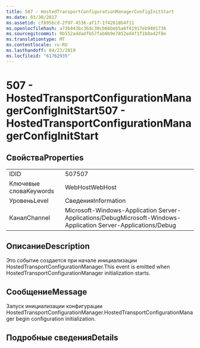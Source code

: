 ```yaml
---
title: 507 - HostedTransportConfigurationManagerConfigInitStart
ms.date: 03/30/2017
ms.assetid: cf8956cd-2f97-4536-af17-1f42618b4f11
ms.openlocfilehash: a73b443bc36dc30cb66beb5a6f41917eb9401736
ms.sourcegitcommit: 9b552addadfb57fab0b9e7852ed4f1f1b8a42f8e
ms.translationtype: MT
ms.contentlocale: ru-RU
ms.lasthandoff: 04/23/2019
ms.locfileid: "61762935"
---
```

# <a name="507---hostedtransportconfigurationmanagerconfiginitstart"></a><span data-ttu-id="51a4a-102">507 - HostedTransportConfigurationManagerConfigInitStart</span><span class="sxs-lookup"><span data-stu-id="51a4a-102">507 - HostedTransportConfigurationManagerConfigInitStart</span></span>
## <a name="properties"></a><span data-ttu-id="51a4a-103">Свойства</span><span class="sxs-lookup"><span data-stu-id="51a4a-103">Properties</span></span>  
  
|||  
|-|-|  
|<span data-ttu-id="51a4a-104">ID</span><span class="sxs-lookup"><span data-stu-id="51a4a-104">ID</span></span>|<span data-ttu-id="51a4a-105">507</span><span class="sxs-lookup"><span data-stu-id="51a4a-105">507</span></span>|  
|<span data-ttu-id="51a4a-106">Ключевые слова</span><span class="sxs-lookup"><span data-stu-id="51a4a-106">Keywords</span></span>|<span data-ttu-id="51a4a-107">WebHost</span><span class="sxs-lookup"><span data-stu-id="51a4a-107">WebHost</span></span>|  
|<span data-ttu-id="51a4a-108">Уровень</span><span class="sxs-lookup"><span data-stu-id="51a4a-108">Level</span></span>|<span data-ttu-id="51a4a-109">Сведения</span><span class="sxs-lookup"><span data-stu-id="51a4a-109">Information</span></span>|  
|<span data-ttu-id="51a4a-110">Канал</span><span class="sxs-lookup"><span data-stu-id="51a4a-110">Channel</span></span>|<span data-ttu-id="51a4a-111">Microsoft-Windows-Application Server-Applications/Debug</span><span class="sxs-lookup"><span data-stu-id="51a4a-111">Microsoft-Windows-Application Server-Applications/Debug</span></span>|  
  
## <a name="description"></a><span data-ttu-id="51a4a-112">Описание</span><span class="sxs-lookup"><span data-stu-id="51a4a-112">Description</span></span>  
 <span data-ttu-id="51a4a-113">Это событие создается при начале инициализации HostedTransportConfigurationManager.</span><span class="sxs-lookup"><span data-stu-id="51a4a-113">This event is emitted when HostedTransportConfigurationManager initialization starts.</span></span>  
  
## <a name="message"></a><span data-ttu-id="51a4a-114">Сообщение</span><span class="sxs-lookup"><span data-stu-id="51a4a-114">Message</span></span>  
 <span data-ttu-id="51a4a-115">Запуск инициализации конфигурации HostedTransportConfigurationManager.</span><span class="sxs-lookup"><span data-stu-id="51a4a-115">HostedTransportConfigurationManager begin configuration initialization.</span></span>  
  
## <a name="details"></a><span data-ttu-id="51a4a-116">Подробные сведения</span><span class="sxs-lookup"><span data-stu-id="51a4a-116">Details</span></span>
